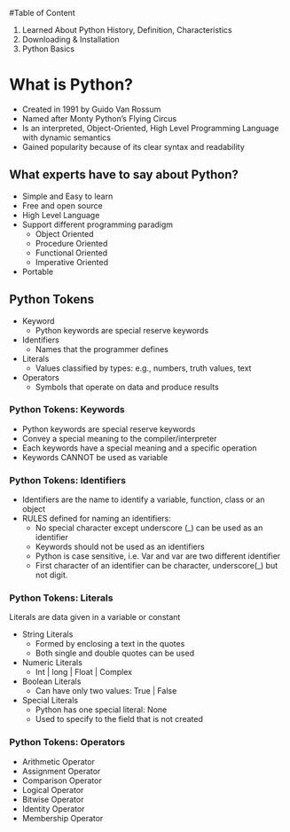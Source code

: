 #Table of Content
1. Learned About Python History, Definition, Characteristics
2. Downloading & Installation
3. Python Basics


# What is Python?

* Created in 1991 by Guido Van Rossum
* Named after Monty Python’s Flying Circus
* Is an interpreted, Object-Oriented, High Level Programming Language with dynamic semantics
* Gained popularity because of its clear syntax and readability

## What experts have to say about Python?
* Simple and Easy to learn
* Free and open source
* High Level Language
* Support different programming paradigm
    - Object Oriented
    - Procedure Oriented
    - Functional Oriented
    - Imperative Oriented
* Portable

## Python Tokens
* Keyword
    - Python keywords are special reserve keywords
* Identifiers
    - Names that the programmer defines
* Literals
    - Values classified by types: e.g., numbers, truth values, text
* Operators
    - Symbols that operate on data and produce results
    
### Python Tokens: Keywords
* Python keywords are special reserve keywords
* Convey a special meaning to the compiler/interpreter
* Each keywords have a special meaning and a specific operation
* Keywords CANNOT be used as variable

### Python Tokens: Identifiers
*   Identifiers are the name to identify a variable, function, class or an object
* RULES defined for naming an identifiers:
    - No special character except underscore (_) can be used as an identifier
    - Keywords should not be used as an identifiers
    - Python is case sensitive, i.e. Var and var are two different identifier
    - First character of an identifier can be character, underscore(_) but not digit.
    
### Python Tokens: Literals
Literals are data given in a variable or constant
* String Literals
    - Formed by enclosing a text in the quotes
    - Both single and double quotes can be used
* Numeric Literals
    - Int   |   long    |   Float   |   Complex
* Boolean Literals
    - Can have only two values: 	True    |   False
* Special Literals
    - Python has one special literal: None
    - Used to specify to the field that is not created

### Python Tokens: Operators
* Arithmetic Operator
* Assignment Operator
* Comparison Operator
* Logical Operator
* Bitwise Operator
* Identity Operator
* Membership Operator

